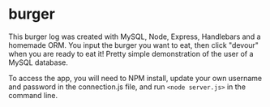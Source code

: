 # burger

This burger log was created with MySQL, Node, Express, Handlebars and a homemade ORM. You input the burger you want to eat, then click "devour" when you are ready to eat it! Pretty simple demonstration of the user of a MySQL database.

To access the app, you will need to NPM install, update your own username and password in the connection.js file, and run `<node server.js>` in the command line. 


